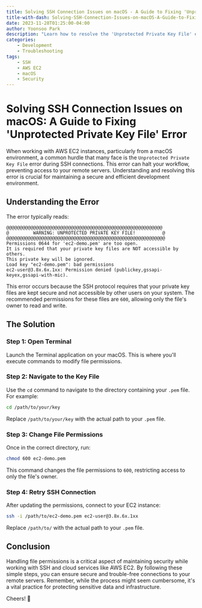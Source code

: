 ```yaml
---
title: Solving SSH Connection Issues on macOS - A Guide to Fixing 'Unprotected Private Key File' Error
title-with-dash: Solving-SSH-Connection-Issues-on-macOS-A-Guide-to-Fixing-Unprotected-Private-Key-File-Error
date: 2023-11-28T01:25:00-04:00
author: Yoonsoo Park
description: "Learn how to resolve the 'Unprotected Private Key File' error on macOS when connecting to an EC2 instance via SSH."
categories:
    - Development
    - Troubleshooting
tags:
    - SSH
    - AWS EC2
    - macOS
    - Security
---
```


# Solving SSH Connection Issues on macOS: A Guide to Fixing 'Unprotected Private Key File' Error

When working with AWS EC2 instances, particularly from a macOS environment, a common hurdle that many face is the `Unprotected Private Key File` error during SSH connections. This error can halt your workflow, preventing access to your remote servers. Understanding and resolving this error is crucial for maintaining a secure and efficient development environment.

## Understanding the Error

The error typically reads:

```
@@@@@@@@@@@@@@@@@@@@@@@@@@@@@@@@@@@@@@@@@@@@@@@@@@@@@@@@@@
@         WARNING: UNPROTECTED PRIVATE KEY FILE!          @
@@@@@@@@@@@@@@@@@@@@@@@@@@@@@@@@@@@@@@@@@@@@@@@@@@@@@@@@@@@
Permissions 0644 for 'ec2-demo.pem' are too open.
It is required that your private key files are NOT accessible by others.
This private key will be ignored.
Load key "ec2-demo.pem": bad permissions
ec2-user@3.8x.6x.1xx: Permission denied (publickey,gssapi-keyex,gssapi-with-mic).
```

This error occurs because the SSH protocol requires that your private key files are kept secure and not accessible by other users on your system. The recommended permissions for these files are `600`, allowing only the file's owner to read and write.

## The Solution

### Step 1: Open Terminal

Launch the Terminal application on your macOS. This is where you'll execute commands to modify file permissions.

### Step 2: Navigate to the Key File

Use the `cd` command to navigate to the directory containing your `.pem` file. For example:

```bash
cd /path/to/your/key
```

Replace `/path/to/your/key` with the actual path to your `.pem` file.

### Step 3: Change File Permissions

Once in the correct directory, run:

```bash
chmod 600 ec2-demo.pem
```

This command changes the file permissions to `600`, restricting access to only the file's owner.

### Step 4: Retry SSH Connection

After updating the permissions, connect to your EC2 instance:

```bash
ssh -i /path/to/ec2-demo.pem ec2-user@3.8x.6x.1xx
```

Replace `/path/to/` with the actual path to your `.pem` file.

## Conclusion

Handling file permissions is a critical aspect of maintaining security while working with SSH and cloud services like AWS EC2. By following these simple steps, you can ensure secure and trouble-free connections to your remote servers. Remember, while the process might seem cumbersome, it's a vital practice for protecting sensitive data and infrastructure.

Cheers! 🍺
